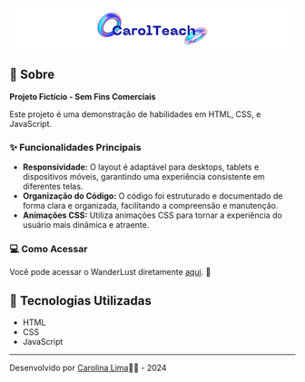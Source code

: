 <h1 align="center" style="background-color: #FFFFFF;">
    <p><img src="./assets/logo.png" style="width: 200px;"/></p>
</h1>

## 📖 Sobre

**Projeto Fictício - Sem Fins Comerciais** 

Este projeto é uma demonstração de habilidades em HTML, CSS, e JavaScript.

### ✨ Funcionalidades Principais

- **Responsividade:** O layout é adaptável para desktops, tablets e dispositivos móveis, garantindo uma experiência consistente em diferentes telas.
- **Organização do Código:** O código foi estruturado e documentado de forma clara e organizada, facilitando a compreensão e manutenção.
- **Animações CSS:** Utiliza animações CSS para tornar a experiência do usuário mais dinâmica e atraente.


### 💻 Como Acessar

Você pode acessar o WanderLust diretamente [aqui](https://technology-world.vercel.app/). 👀

## 🚀 Tecnologias Utilizadas

- HTML
- CSS
- JavaScript

---
Desenvolvido por [Carolina Lima](https://github.com/CarolinaLM)👩‍💻 - 2024
